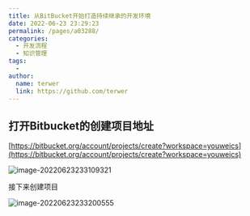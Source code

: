 ```yaml
---
title: 从BitBucket开始打造持续继承的开发环境
date: 2022-06-23 23:29:23
permalink: /pages/a03288/
categories:
  - 开发流程
  - 知识管理
tags:
  - 
author: 
  name: terwer
  link: https://github.com/terwer
---
```


## 打开Bitbucket的创建项目地址

[https://bitbucket.org/account/projects/create?workspace=youweics](https://bitbucket.org/account/projects/create?workspace=youweics)

![image-20220623233109321](https://img1.terwer.space/20220623233109.png)

接下来创建项目

![image-20220623233200555](https://img1.terwer.space/20220623233201.png)
